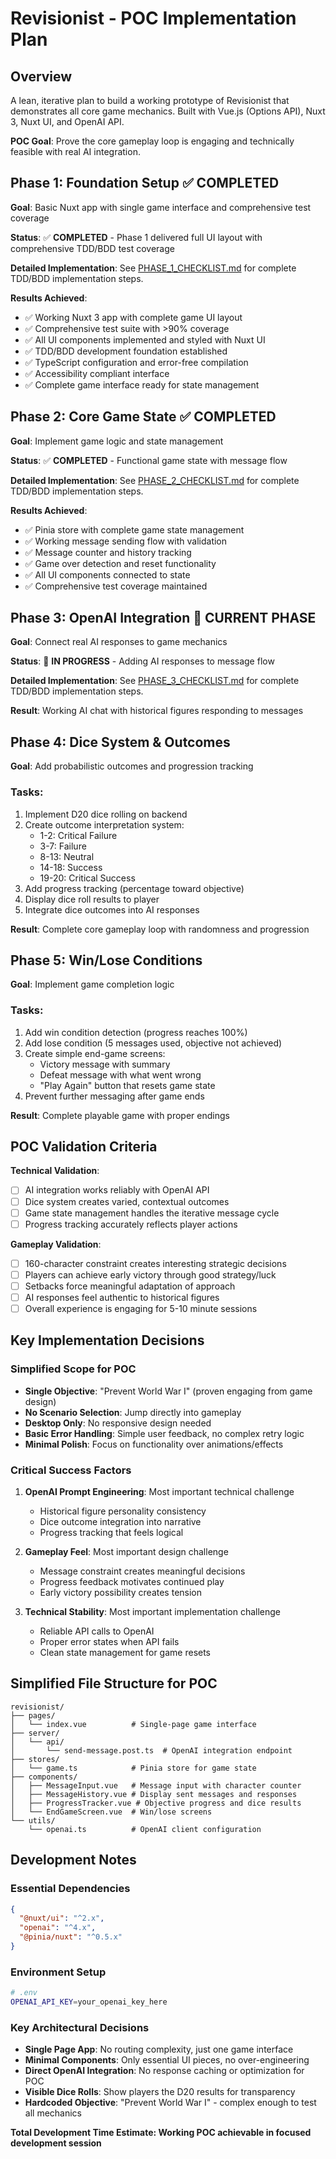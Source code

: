 # Revisionist - POC Implementation Plan

## Overview
A lean, iterative plan to build a working prototype of Revisionist that demonstrates all core game mechanics. Built with Vue.js (Options API), Nuxt 3, Nuxt UI, and OpenAI API.

**POC Goal**: Prove the core gameplay loop is engaging and technically feasible with real AI integration.

## Phase 1: Foundation Setup ✅ COMPLETED
**Goal**: Basic Nuxt app with single game interface and comprehensive test coverage

**Status**: ✅ **COMPLETED** - Phase 1 delivered full UI layout with comprehensive TDD/BDD test coverage

**Detailed Implementation**: See [PHASE_1_CHECKLIST.md](./PHASE_1_CHECKLIST.md) for complete TDD/BDD implementation steps.

**Results Achieved**: 
- ✅ Working Nuxt 3 app with complete game UI layout
- ✅ Comprehensive test suite with >90% coverage
- ✅ All UI components implemented and styled with Nuxt UI
- ✅ TDD/BDD development foundation established
- ✅ TypeScript configuration and error-free compilation
- ✅ Accessibility compliant interface
- ✅ Complete game interface ready for state management

## Phase 2: Core Game State ✅ COMPLETED
**Goal**: Implement game logic and state management

**Status**: ✅ **COMPLETED** - Functional game state with message flow

**Detailed Implementation**: See [PHASE_2_CHECKLIST.md](./PHASE_2_CHECKLIST.md) for complete TDD/BDD implementation steps.

**Results Achieved**:
- ✅ Pinia store with complete game state management
- ✅ Working message sending flow with validation
- ✅ Message counter and history tracking
- ✅ Game over detection and reset functionality
- ✅ All UI components connected to state
- ✅ Comprehensive test coverage maintained

## Phase 3: OpenAI Integration 🚧 CURRENT PHASE
**Goal**: Connect real AI responses to game mechanics

**Status**: 🚧 **IN PROGRESS** - Adding AI responses to message flow

**Detailed Implementation**: See [PHASE_3_CHECKLIST.md](./PHASE_3_CHECKLIST.md) for complete TDD/BDD implementation steps.

**Result**: Working AI chat with historical figures responding to messages

## Phase 4: Dice System & Outcomes
**Goal**: Add probabilistic outcomes and progression tracking

### Tasks:
1. Implement D20 dice rolling on backend
2. Create outcome interpretation system:
   - 1-2: Critical Failure
   - 3-7: Failure  
   - 8-13: Neutral
   - 14-18: Success
   - 19-20: Critical Success
3. Add progress tracking (percentage toward objective)
4. Display dice roll results to player
5. Integrate dice outcomes into AI responses

**Result**: Complete core gameplay loop with randomness and progression

## Phase 5: Win/Lose Conditions
**Goal**: Implement game completion logic

### Tasks:
1. Add win condition detection (progress reaches 100%)
2. Add lose condition (5 messages used, objective not achieved)
3. Create simple end-game screens:
   - Victory message with summary
   - Defeat message with what went wrong
   - "Play Again" button that resets game state
4. Prevent further messaging after game ends

**Result**: Complete playable game with proper endings

## POC Validation Criteria

**Technical Validation**:
- [ ] AI integration works reliably with OpenAI API
- [ ] Dice system creates varied, contextual outcomes
- [ ] Game state management handles the iterative message cycle
- [ ] Progress tracking accurately reflects player actions

**Gameplay Validation**:
- [ ] 160-character constraint creates interesting strategic decisions
- [ ] Players can achieve early victory through good strategy/luck
- [ ] Setbacks force meaningful adaptation of approach
- [ ] AI responses feel authentic to historical figures
- [ ] Overall experience is engaging for 5-10 minute sessions

## Key Implementation Decisions

### Simplified Scope for POC
- **Single Objective**: "Prevent World War I" (proven engaging from game design)
- **No Scenario Selection**: Jump directly into gameplay
- **Desktop Only**: No responsive design needed
- **Basic Error Handling**: Simple user feedback, no complex retry logic
- **Minimal Polish**: Focus on functionality over animations/effects

### Critical Success Factors
1. **OpenAI Prompt Engineering**: Most important technical challenge
   - Historical figure personality consistency
   - Dice outcome integration into narrative
   - Progress tracking that feels logical
   
2. **Gameplay Feel**: Most important design challenge
   - Message constraint creates meaningful decisions
   - Progress feedback motivates continued play
   - Early victory possibility creates tension

3. **Technical Stability**: Most important implementation challenge
   - Reliable API calls to OpenAI
   - Proper error states when API fails
   - Clean state management for game resets

## Simplified File Structure for POC

```
revisionist/
├── pages/
│   └── index.vue          # Single-page game interface
├── server/
│   └── api/
│       └── send-message.post.ts  # OpenAI integration endpoint
├── stores/
│   └── game.ts            # Pinia store for game state
├── components/
│   ├── MessageInput.vue   # Message input with character counter
│   ├── MessageHistory.vue # Display sent messages and responses
│   ├── ProgressTracker.vue # Objective progress and dice results
│   └── EndGameScreen.vue  # Win/lose screens
└── utils/
    └── openai.ts          # OpenAI client configuration
```

## Development Notes

### Essential Dependencies
```json
{
  "@nuxt/ui": "^2.x",
  "openai": "^4.x", 
  "@pinia/nuxt": "^0.5.x"
}
```

### Environment Setup
```bash
# .env
OPENAI_API_KEY=your_openai_key_here
```

### Key Architectural Decisions
- **Single Page App**: No routing complexity, just one game interface
- **Minimal Components**: Only essential UI pieces, no over-engineering
- **Direct OpenAI Integration**: No response caching or optimization for POC
- **Visible Dice Rolls**: Show players the D20 results for transparency
- **Hardcoded Objective**: "Prevent World War I" - complex enough to test all mechanics

**Total Development Time Estimate: Working POC achievable in focused development session**
